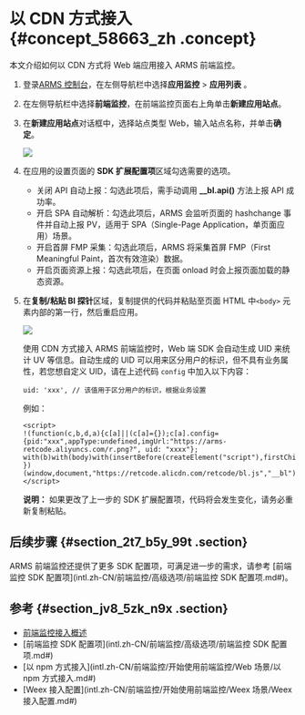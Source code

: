 # 以 CDN 方式接入 {#concept_58663_zh .concept}

本文介绍如何以 CDN 方式将 Web 端应用接入 ARMS 前端监控。

1.  登录[ARMS 控制台](https://arms-intl.console.aliyun.com/#/home)，在左侧导航栏中选择**应用监控** \> **应用列表** 。
2.  在左侧导航栏中选择**前端监控**，在前端监控页面右上角单击**新建应用站点**。

3.  在**新建应用站点**对话框中，选择站点类型 Web，输入站点名称，并单击**确定**。

    ![](http://static-aliyun-doc.oss-cn-hangzhou.aliyuncs.com/assets/img/152261/156023674243513_zh-CN.png)

4.  在应用的设置页面的 **SDK 扩展配置项**区域勾选需要的选项。

    -   关闭 API 自动上报：勾选此项后，需手动调用 **\_\_bl.api\(\)** 方法上报 API 成功率。
    -   开启 SPA 自动解析：勾选此项后，ARMS 会监听页面的 hashchange 事件并自动上报 PV，适用于 SPA（Single-Page Application，单页面应用）场景。
    -   开启首屏 FMP 采集：勾选此项后，ARMS 将采集首屏 FMP（First Meaningful Paint，首次有效渲染）数据。
    -   开启页面资源上报：勾选此项后，在页面 onload 时会上报页面加载的静态资源。
5.  在**复制/粘贴 BI 探针**区域，复制提供的代码并粘贴至页面 HTML 中`<body>` 元素内部的第一行，然后重启应用。

    ![](http://static-aliyun-doc.oss-cn-hangzhou.aliyuncs.com/assets/img/152261/156023674243515_zh-CN.png)

    使用 CDN 方式接入 ARMS 前端监控时，Web 端 SDK 会自动生成 UID 来统计 UV 等信息。自动生成的 UID 可以用来区分用户的标识，但不具有业务属性，若您想自定义 UID，请在上述代码 `config` 中加入以下内容：

    ``` {#codeblock_on3_hsc_k1e}
    uid: 'xxx', // 该值用于区分用户的标识，根据业务设置
    ```

    例如：

    ``` {#codeblock_qwv_3e7_miv}
    <script>
    !(function(c,b,d,a){c[a]||(c[a]={});c[a].config={pid:"xxx",appType:undefined,imgUrl:"https://arms-retcode.aliyuncs.com/r.png?", uid: "xxxx"};
    with(b)with(body)with(insertBefore(createElement("script"),firstChild))setAttribute("crossorigin","",src=d)
    })(window,document,"https://retcode.alicdn.com/retcode/bl.js","__bl");
    </script>
    ```

    **说明：** 如果更改了上一步的 SDK 扩展配置项，代码将会发生变化，请务必重新复制粘贴。


## 后续步骤 {#section_2t7_b5y_99t .section}

ARMS 前端监控还提供了更多 SDK 配置项，可满足进一步的需求，请参考 [前端监控 SDK 配置项](intl.zh-CN/前端监控/高级选项/前端监控 SDK 配置项.md#)。

## 参考 {#section_jv8_5zk_n9x .section}

-   [前端监控接入概述](intl.zh-CN/前端监控/开始使用前端监控/前端监控接入概述.md#)
-   [前端监控 SDK 配置项](intl.zh-CN/前端监控/高级选项/前端监控 SDK 配置项.md#)
-   [以 npm 方式接入](intl.zh-CN/前端监控/开始使用前端监控/Web 场景/以 npm 方式接入.md#)
-   [Weex 接入配置](intl.zh-CN/前端监控/开始使用前端监控/Weex 场景/Weex 接入配置.md#)

